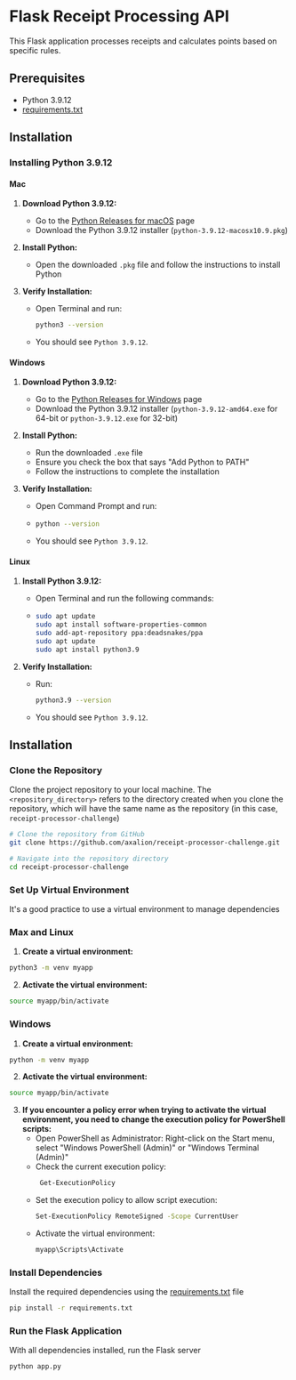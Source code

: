 # Flask Receipt Processing API

This Flask application processes receipts and calculates points based on specific rules.

## Prerequisites
- Python 3.9.12
- [requirements.txt](https://github.com/axalion/receipt-processor-challenge/blob/master/requirements.txt)


## Installation

### Installing Python 3.9.12

#### Mac
1. **Download Python 3.9.12:**
   - Go to the [Python Releases for macOS](https://www.python.org/downloads/macos/) page
   - Download the Python 3.9.12 installer (`python-3.9.12-macosx10.9.pkg`)

2. **Install Python:**
   - Open the downloaded `.pkg` file and follow the instructions to install Python

3. **Verify Installation:**
   - Open Terminal and run:
     ```bash
     python3 --version
     ```
   - You should see `Python 3.9.12`.

#### Windows
1. **Download Python 3.9.12:**
   - Go to the [Python Releases for Windows](https://www.python.org/downloads/windows/) page
   - Download the Python 3.9.12 installer (`python-3.9.12-amd64.exe` for 64-bit or `python-3.9.12.exe` for 32-bit)

2. **Install Python:**
   - Run the downloaded `.exe` file
   - Ensure you check the box that says "Add Python to PATH"
   - Follow the instructions to complete the installation

3. **Verify Installation:**
   - Open Command Prompt and run:
   - 
     ```bash
     python --version
     ```
   - You should see `Python 3.9.12`.

#### Linux
1. **Install Python 3.9.12:**
   - Open Terminal and run the following commands:
   - 
     ```bash
     sudo apt update
     sudo apt install software-properties-common
     sudo add-apt-repository ppa:deadsnakes/ppa
     sudo apt update
     sudo apt install python3.9
     ```

2. **Verify Installation:**
   - Run:
     ```bash
     python3.9 --version
     ```
   - You should see `Python 3.9.12`.


## Installation

### Clone the Repository
Clone the project repository to your local machine. The `<repository_directory>` refers to the directory created when you clone the repository, which will have the same name as the repository (in this case, `receipt-processor-challenge`)

```bash
# Clone the repository from GitHub
git clone https://github.com/axalion/receipt-processor-challenge.git

# Navigate into the repository directory
cd receipt-processor-challenge
```

### Set Up Virtual Environment
It's a good practice to use a virtual environment to manage dependencies

### Max and Linux

1. **Create a virtual environment:**
```bash
python3 -m venv myapp
```

2. **Activate the virtual environment:**
```bash
source myapp/bin/activate
```


### Windows
1. **Create a virtual environment:**
```bash
python -m venv myapp
```

2. **Activate the virtual environment:**
```bash
source myapp/bin/activate
```

3. **If you encounter a policy error when trying to activate the virtual environment, you need to change the execution policy for PowerShell scripts:**
   - Open PowerShell as Administrator: Right-click on the Start menu, select "Windows PowerShell (Admin)" or "Windows Terminal (Admin)"
   - Check the current execution policy:
     ```bash
      Get-ExecutionPolicy
      ```
   - Set the execution policy to allow script execution:
       ```bash
      Set-ExecutionPolicy RemoteSigned -Scope CurrentUser
      ```
   - Activate the virtual environment:
      ```bash
      myapp\Scripts\Activate
      ```





### Install Dependencies

Install the required dependencies using the [requirements.txt](https://github.com/axalion/receipt-processor-challenge/blob/master/requirements.txt) file

```bash
pip install -r requirements.txt
```


### Run the Flask Application

With all dependencies installed, run the Flask server

```bash
python app.py

```


